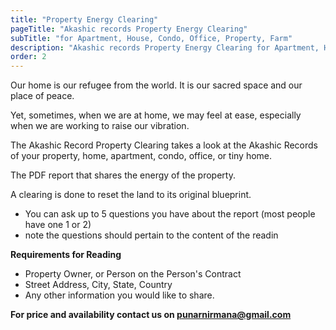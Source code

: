 ```yaml
---
title: "Property Energy Clearing"
pageTitle: "Akashic records Property Energy Clearing"
subTitle: "for Apartment, House, Condo, Office, Property, Farm"
description: "Akashic records Property Energy Clearing for Apartment, House, Condo, Office, Property, Farm"
order: 2
---
```


Our home is our refugee from the world. It is our sacred space and our place of peace.

Yet, sometimes, when we are at home, we may feel at ease, especially when we are working to raise our vibration.

The Akashic Record Property Clearing takes a look at the Akashic Records of your property, home, apartment, condo, office, or tiny home.

The PDF report that shares the energy of the property.

A clearing is done to reset the land to its original blueprint.

- You can ask up to 5 questions you have about the report (most people have one 1 or 2)
- note the questions should pertain to the content of the readin

**Requirements for Reading**

- Property Owner, or Person on the Person's Contract
- Street Address, City, State, Country
- Any other information you would like to share.

**For price and availability contact us on [punarnirmana@gmail.com](mailto://punarnirmana@gmail.com)**
